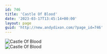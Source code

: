 ```yaml
---
id: 746
title: 'Castle Of Blood'
date: '2023-03-17T13:45:14+00:00'
layout: page
guid: 'http://new.andydixon.com/?page_id=746'
---
```


![Castle Of Blood](https://i0.wp.com/assets.g8x2.ldn.idrivee2-23.com/posters/Castle%20Of%20Blood%2001.jpg?w=1200&ssl=1 "Castle Of Blood")  
![Castle Of Blood](https://i0.wp.com/assets.g8x2.ldn.idrivee2-23.com/posters/Castle%20Of%20Blood%2002.jpg?w=1200&ssl=1 "Castle Of Blood")